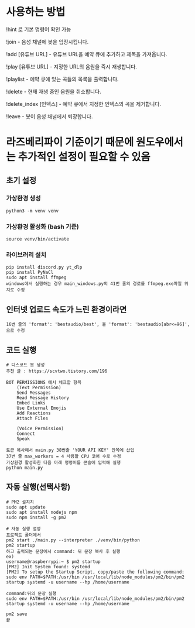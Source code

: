 # 사용하는 방법
!hint 로 기본 명령어 확인 가능

!join - 음성 채널에 봇을 입장시킵니다.

!add [유튜브 URL] - 유튜브 URL을 예약 큐에 추가하고 제목을 가져옵니다.

!play [유튜브 URL] - 지정한 URL의 음원을 즉시 재생합니다.

!playlist - 예약 큐에 있는 곡들의 목록을 출력합니다.

!delete - 현재 재생 중인 음원을 취소합니다.

!delete_index [인덱스] - 예약 큐에서 지정한 인덱스의 곡을 제거합니다.

!leave - 봇이 음성 채널에서 퇴장합니다.



# 라즈베리파이 기준이기 때문에 원도우에서는 추가적인 설정이 필요할 수 있음
## 초기 설정

### 가상환경 생성

    python3 -m venv venv

### 가상환경 활성화 (bash 기준)

    source venv/bin/activate

### 라이브러리 설치

    pip install discord.py yt_dlp
    pip install PyNaCl
    sudo apt install ffmpeg
    windows에서 실행하는 경우 main_windows.py의 41번 줄의 경로를 ffmpeg.exe파일 위치로 수정

## 인터넷 업로드 속도가 느린 환경이라면 
    16번 줄의 'format': 'bestaudio/best', 을 'format': 'bestaudio[abr<=96]', 으로 수정

## 코드 실행

    # 디스코드 봇 생성
    추천 글 : https://scvtwo.tistory.com/196

    BOT PERMISSIONS 에서 체크할 항목
        (Text Permission)
        Send Messages
        Read Message History
        Embed Links
        Use External Emojis
        Add Reactions
        Attach Files

        (Voice Permission)
        Connect
        Speak

    토큰 복사해서 main.py 38번줄 'YOUR API KEY' 안쪽에 삽입
    37번 줄 max_workers = 4 사용할 CPU 코어 수로 수정
    가상환경 활성화한 다음 아래 명령어를 콘솔에 입력해 실행
    python main.py

## 자동 실행(선택사항)

    # PM2 설치치
    sudo apt update
    sudo apt install nodejs npm
    sudo npm install -g pm2

    # 자동 실행 설정
    프로젝트 폴더에서
    pm2 start ./main.py --interpreter ./venv/bin/python
    pm2 startup
    하고 출력되는 문장에서 command: 뒤 문장 복사 후 실행
    ex) 
    username@raspberrypi:~ $ pm2 startup
    [PM2] Init System found: systemd
    [PM2] To setup the Startup Script, copy/paste the following command: sudo env PATH=$PATH:/usr/bin /usr/local/lib/node_modules/pm2/bin/pm2 startup systemd -u username --hp /home/username
    
    command:뒤의 문장 실행
    sudo env PATH=$PATH:/usr/bin /usr/local/lib/node_modules/pm2/bin/pm2 startup systemd -u username --hp /home/username

    pm2 save
    끝
